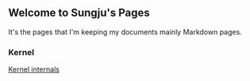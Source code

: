 ## Welcome to Sungju's Pages

It's the pages that I'm keeping my documents mainly Markdown pages.

### Kernel

[Kernel internals](https://sungju.github.io/kernel/internals/index)
